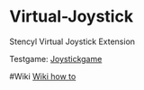 # Virtual-Joystick
Stencyl Virtual Joystick Extension 

Testgame: [Joystickgame](http://byrobingames.com/stencyl/joystick/Virtual%20Joystick%20Extension.swf)

#Wiki
[Wiki how to](https://github.com/byrobingames/Virtual-Joystick)
